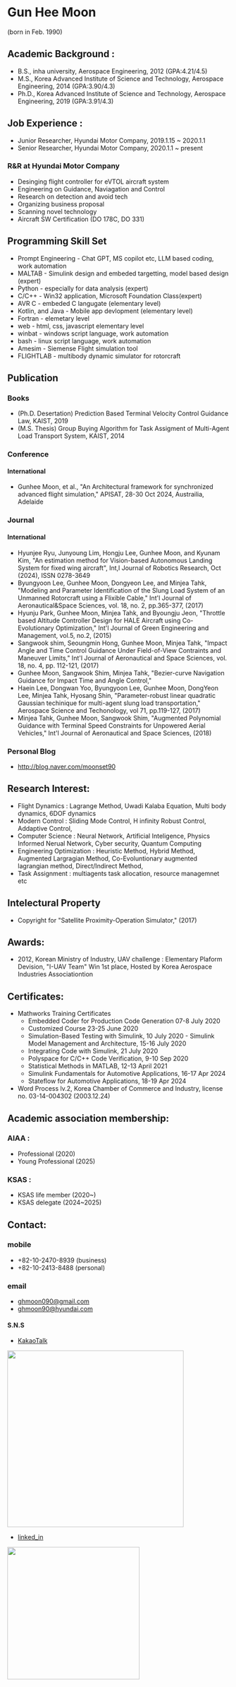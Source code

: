 # Gun Hee Moon 
(born in Feb. 1990)

## Academic Background :
- B.S., inha university, Aerospace Engineering, 2012  (GPA:4.21/4.5)
- M.S., Korea Advanced Institute of Science and Technology, Aerospace Engineering, 2014 (GPA:3.90/4.3)
- Ph.D., Korea Advanced Institute of Science and Technology, Aerospace Engineering, 2019 (GPA:3.91/4.3)

## Job Experience :
- Junior Researcher, Hyundai Motor Company, 2019.1.15 ~ 2020.1.1 </br>
- Senior Researcher, Hyundai Motor Company, 2020.1.1 ~ present </br>

### R&R at Hyundai Motor Company
- Desinging flight controller for eVTOL aircraft system
- Engineering on Guidance, Naviagation and Control
- Research on detection and avoid tech 
- Organizing business proposal  
- Scanning novel technology  
- Aircraft SW Certification (DO 178C, DO 331)

## Programming Skill Set
- Prompt Engineering - Chat GPT, MS copilot etc, LLM based coding, work automation 
- MALTAB - Simulink design and embeded targetting, model based design (expert)
- Python - especially for data analysis (expert)
- C/C++ - Win32 application, Microsoft Foundation Class(expert) 
- AVR C - embeded C langugate (elementary level)
- Kotlin, and Java - Mobile app devlopment (elementary level) 
- Fortran - elemetary level
- web - html, css, javascript elementary level 
- winbat - windows script language, work automation
- bash - linux script language, work automation 
- Amesim - Siemense Flight simulation tool
- FLIGHTLAB - multibody dynamic simulator for rotorcraft

## Publication
### Books
- (Ph.D. Desertation) Prediction Based Terminal Velocity Control Guidance Law, KAIST, 2019 
- (M.S. Thesis) Group Buying Algorithm for Task Assigment of Multi-Agent Load Transport System, KAIST, 2014

### Conference
<!--
####(Domestic)
```
-->

#### International
- Gunhee Moon, et al., "An Architectural framework for synchronized advanced flight simulation," APISAT, 28-30 Oct 2024, Austrailia, Adelaide  

### Journal
<!--
#### Domestic
-->

#### International 
- Hyunjee Ryu, Junyoung Lim, Hongju Lee, Gunhee Moon, and Kyunam Kim, "An estimation method for Vision-based Autonomous Landing System for fixed wing aircraft", Int,l Journal of Robotics Research, Oct (2024), ISSN 0278-3649  
- Byungyoon Lee, Gunhee Moon, Dongyeon Lee, and Minjea Tahk, "Modeling and Parameter Identification of the Slung Load System of an Unmanned Rotorcraft using a Flixible Cable," Int'l Journal of Aeronautical&Space Sciences, vol. 18, no. 2, pp.365-377, (2017)
- Hyunju Park, Gunhee Moon, Minjea Tahk, and Byoungju Jeon, "Throttle based Altitude Controller Design for HALE Aircraft using Co-Evolutionary Optimization," Int'l Journal of Green Engineering and Management, vol.5, no.2, (2015)
- Sangwook shim, Seoungmin Hong, Gunhee Moon, Minjea Tahk, "Impact Angle and Time Control Guidance Under Field-of-View Contraints and Maneuver Limits," Int'l Journal of Aeronautical and Space Sciences, vol. 18, no. 4, pp. 112-121, (2017)
- Gunhee Moon, Sangwook Shim, Minjea Tahk, "Bezier-curve Navigation Guidance for Impact Time and Angle Control," 
- Haein Lee, Dongwan Yoo, Byungyoon Lee, Gunhee Moon, DongYeon Lee, Minjea Tahk, Hyosang Shin, "Parameter-robust linear quadratic Gaussian techinique for multi-agent slung load transportation," Aerospace Science and Techonology, vol 71, pp.119-127, (2017)
- Minjea Tahk, Gunhee Moon, Sangwook Shim, "Augmented Polynomial Guidance with Terminal Speed Constraints for Unpowered Aerial Vehicles," Int'l Journal of Aeronautical and Space Sciences, (2018)

### Personal Blog
- http://blog.naver.com/moonset90

## Research Interest:
- Flight Dynamics : Lagrange Method, Uwadi Kalaba Equation, Multi body dynamics, 6DOF dynamics
- Modern Control : Sliding Mode Control, H infinity Robust Control, Addaptive Control, 
- Computer Science : Neural Network, Artificial Inteligence, Physics Informed Nerual Network, Cyber security, Quantum Computing 
- Engineering Optimization : Heuristic Method, Hybrid Method, Augmented Largragian Method, Co-Evoluntionary augmented lagrangian method, Direct/Indirect Method, 
-	Task Assignment : multiagents task allocation, resource managemnet etc

## Intelectural Property
-	Copyright for "Satellite Proximity-Operation Simulator," (2017) 

## Awards:
-	2012, Korean Ministry of Industry, UAV challenge : Elementary Plaform Devision, "I-UAV Team" Win 1st place, Hosted by Korea Aerospace Industries Associationtion 

## Certificates:
+	Mathworks Training Certificates	
	+ Embedded Coder for Production Code Generation 07-8 July 2020
	+ Customized Course 23-25 June 2020
	+ Simulation-Based Testing with Simulink, 10 July 2020  - Simulink Model Management and Architecture, 15-16 July 2020
	+ Integrating Code with Simulink, 21 July 2020
	+ Polyspace for C/C++ Code Verification, 9-10 Sep 2020 
	+ Statistical Methods in MATLAB, 12-13 April 2021
	+ Simulink Fundamentals for Automotive Applications, 16-17 Apr 2024
	+ Stateflow for Automotive Applications, 18-19 Apr 2024
+	Word Process lv.2, Korea Chamber of Commerce and Industry, license no. 03-14-004302 (2003.12.24)

## Academic association membership:
###	AIAA : 
- Professional (2020)
- Young Professional (2025)

###	KSAS : 
- KSAS life member (2020~) </br>
- KSAS delegate (2024~2025)

## Contact:
### mobile
- +82-10-2470-8939 (business) </br>
- +82-10-2413-8488 (personal)

### email
- ghmoon090@gmail.com </br>
- ghmoon90@hyundai.com

#### S.N.S
- [KakaoTalk](http://qr.kakao.com/talk/sON8CctTfctEJ_9tsBfULXpQNbM-)
<img src="/img/IMG_6162.jpeg" height="400" />

- [linked_in](https://www.linkedin.com/in/gunhee-moon-686338197)
<img src="/img/IMG_6165.jpeg" height="300" />
